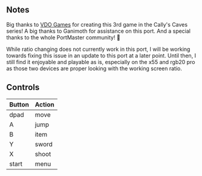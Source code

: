 ## Notes

Big thanks to [VDO Games]( https://store.steampowered.com/app/418120/Callys_Caves_3/) for creating this 3rd game in the Cally's Caves series! A big thanks to Ganimoth for assistance on this port. And a special thanks to the whole PortMaster community! 🎩

While ratio changing does not currently work in this port, I will be working towards fixing this issue in an update to this port at a later point. Until then, I still find it enjoyable and playable as is, especially on the x55 and rgb20 pro as those two devices are proper looking with the working screen ratio.

## Controls

| Button | Action |
|--|--| 
|dpad|move|
|A|jump|
|B|item|
|Y|sword|
|X|shoot|
|start|menu|



